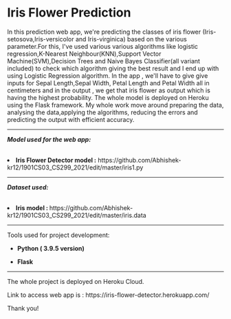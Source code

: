 # Iris Flower Prediction
<p>
In this prediction web app, we're predicting the classes of iris flower (Iris-setosova,Iris-versicolor and Iris-virginica) based on the various parameter.For this, I've used various various algorithms like logistic regression,K-Nearest Neighbour(KNN),Support Vector Machine(SVM),Decision Trees and Naive Bayes Classifier(all variant included) to check which algorithm giving the best result and I end up with using Logistic Regression algorithm. In the app , we'll have to give give inputs for Sepal Length,Sepal Width, Petal Length and Petal Width all in centimeters and in the output , we get that iris flower as output which is having the highest probability. The whole model is deployed on Heroku using the Flask framework. My whole work move around preparing the data, analysing the data,applying the algorithms, reducing the errors and predicting the output with efficient accuracy.
<p>
  
 <hr>
 
 _**Model used for the web app:**_
 <br>
 <br>
 <li><b> Iris Flower Detector model :</b> https://github.com/Abhishek-kr12/1901CS03_CS299_2021/edit/master/iris1.py
 <br>
 
 <hr>
 
  _**Dataset used:**_
  <br>
  <br>
  <li><b>Iris model : </b> https://github.com/Abhishek-kr12/1901CS03_CS299_2021/edit/master/iris.data
  <br>
  
  <hr>
  
  Tools used for project development:
  <ul>
  <li><p><b>Python ( 3.9.5 version)</b></p>
  <li><p><b>Flask</b></p></li>
  </ul>
  
  <hr>
  
  <p> The whole project is deployed on Heroku Cloud.
  <p> Link to access web app is :
https://iris-flower-detector.herokuapp.com/ </p>
  <p> Thank you!</p>
  
  
  
